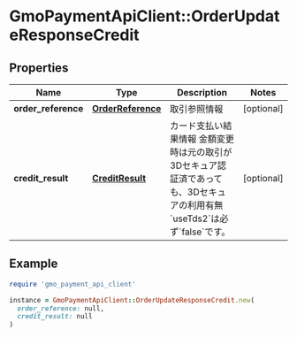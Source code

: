 # GmoPaymentApiClient::OrderUpdateResponseCredit

## Properties

| Name | Type | Description | Notes |
| ---- | ---- | ----------- | ----- |
| **order_reference** | [**OrderReference**](OrderReference.md) | 取引参照情報  | [optional] |
| **credit_result** | [**CreditResult**](CreditResult.md) | カード支払い結果情報   金額変更時は元の取引が3Dセキュア認証済であっても、3Dセキュアの利用有無&#x60;useTds2&#x60;は必ず&#x60;false&#x60;です。  | [optional] |

## Example

```ruby
require 'gmo_payment_api_client'

instance = GmoPaymentApiClient::OrderUpdateResponseCredit.new(
  order_reference: null,
  credit_result: null
)
```

